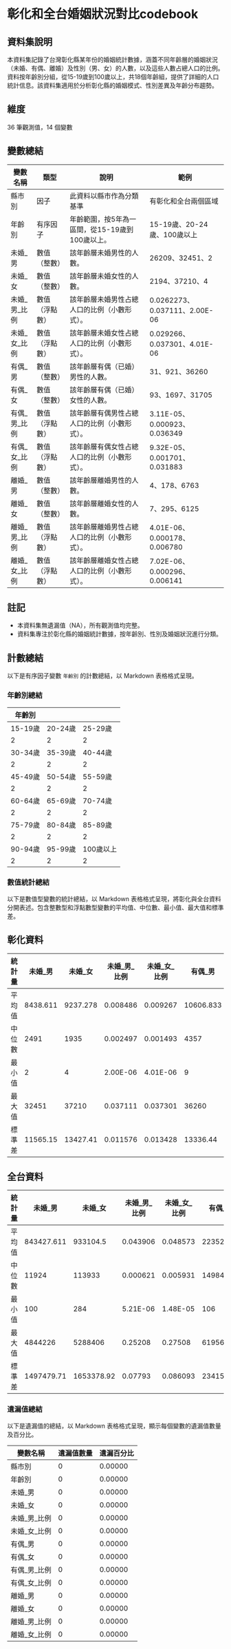 # 彰化和全台婚姻狀況對比codebook

## 資料集說明

本資料集記錄了台灣彰化縣某年份的婚姻統計數據，涵蓋不同年齡層的婚姻狀況（未婚、有偶、離婚）及性別（男、女）的人數，以及這些人數占總人口的比例。資料按年齡別分組，從15-19歲到100歲以上，共18個年齡組，提供了詳細的人口統計信息。該資料集適用於分析彰化縣的婚姻模式、性別差異及年齡分布趨勢。

## 維度

36 筆觀測值，14 個變數

## 變數總結

| 變數名稱       | 類型           | 說明                                                                 | 範例                              |
|----------------|----------------|----------------------------------------------------------------------|-----------------------------------|
|縣市別          | 因子           |  此資料以縣市作為分類基準| 有彰化和全台兩個區域|
| 年齡別         | 有序因子       | 年齡範圍，按5年為一區間，從15-19歲到100歲以上。                     | 15-19歲、20-24歲、100歲以上       |
| 未婚_男        | 數值（整數）   | 該年齡層未婚男性的人數。                                             | 26209、32451、2                   |
| 未婚_女        | 數值（整數）   | 該年齡層未婚女性的人數。                                             | 2194、37210、4                    |
| 未婚_男_比例   | 數值（浮點數） | 該年齡層未婚男性占總人口的比例（小數形式）。                         | 0.0262273、0.037111、2.00E-06     |
| 未婚_女_比例   | 數值（浮點數） | 該年齡層未婚女性占總人口的比例（小數形式）。                         | 0.029266、0.037301、4.01E-06      |
| 有偶_男        | 數值（整數）   | 該年齡層有偶（已婚）男性的人數。                                     | 31、921、36260                    |
| 有偶_女        | 數值（整數）   | 該年齡層有偶（已婚）女性的人數。                                     | 93、1697、31705                   |
| 有偶_男_比例   | 數值（浮點數） | 該年齡層有偶男性占總人口的比例（小數形式）。                         | 3.11E-05、0.000923、0.036349      |
| 有偶_女_比例   | 數值（浮點數） | 該年齡層有偶女性占總人口的比例（小數形式）。                         | 9.32E-05、0.001701、0.031883      |
| 離婚_男        | 數值（整數）   | 該年齡層離婚男性的人數。                                             | 4、178、6763                      |
| 離婚_女        | 數值（整數）   | 該年齡層離婚女性的人數。                                             | 7、295、6125                      |
| 離婚_男_比例   | 數值（浮點數） | 該年齡層離婚男性占總人口的比例（小數形式）。                         | 4.01E-06、0.000178、0.006780      |
| 離婚_女_比例   | 數值（浮點數） | 該年齡層離婚女性占總人口的比例（小數形式）。                         | 7.02E-06、0.000296、0.006141      |


## 註記
- 本資料集無遺漏值（NA），所有觀測值均完整。
- 資料集專注於彰化縣的婚姻統計數據，按年齡別、性別及婚姻狀況進行分類。

## 計數總結

以下是有序因子變數 `年齡別` 的計數總結，以 Markdown 表格格式呈現。

### 年齡別總結

| 年齡別         |         |         |
|----------------|---------|---------|
| 15-19歲        | 20-24歲 | 25-29歲 |
| 2              | 2       | 2       |
| 30-34歲        | 35-39歲 | 40-44歲 |
| 2              | 2       | 2       |
| 45-49歲        | 50-54歲 | 55-59歲 |
| 2              | 2       | 2       |
| 60-64歲        | 65-69歲 | 70-74歲 |
| 2              | 2       | 2       |
| 75-79歲        | 80-84歲 | 85-89歲 |
| 2              | 2       | 2       |
| 90-94歲        | 95-99歲 | 100歲以上 |
| 2              | 2       | 2       |

### 數值統計總結

以下是數值型變數的統計總結，以 Markdown 表格格式呈現，將彰化與全台資料分開表述。包含整數型和浮點數型變數的平均值、中位數、最小值、最大值和標準差。
## 彰化資料
| 統計量         | 未婚_男   | 未婚_女   | 未婚_男_比例 | 未婚_女_比例 | 有偶_男   | 有偶_女   | 有偶_男_比例 | 有偶_女_比例 | 離婚_男  | 離婚_女  | 離婚_男_比例 | 離婚_女_比例 |
|----------------|-----------|-----------|--------------|--------------|-----------|-----------|--------------|--------------|----------|----------|--------------|--------------|
| 平均值         | 8438.611  | 9237.278  | 0.008486     | 0.009267     | 10606.833 | 9639.333  | 0.010639     | 0.009668     | 1498.333 | 1499.167 | 0.001502     | 0.001503     |
| 中位數         | 2491      | 1935      | 0.002497     | 0.001493     | 4357      | 2456      | 0.004368     | 0.002462     | 111      | 82       | 0.000111     | 8.22E-05     |
| 最小值         | 2         | 4         | 2.00E-06     | 4.01E-06     | 9         | 2         | 9.02E-06     | 2.00E-06     | 1        | 3        | 1.00E-06     | 3.01E-06     |
| 最大值         | 32451     | 37210     | 0.037111     | 0.037301     | 36260     | 31705     | 0.036349     | 0.031883     | 6763     | 6125     | 0.006780     | 0.006141     |
| 標準差         | 11565.15  | 13427.41  | 0.011576     | 0.013428     | 13336.44  | 12164.17  | 0.013361     | 0.012179     | 2117.945 | 2088.343 | 0.002123     | 0.002092     |

## 全台資料
| 統計量 | 未婚\_男 | 未婚\_女 | 未婚\_男\_比例 | 未婚\_女\_比例 | 有偶\_男 | 有偶\_女 | 有偶\_男\_比例 | 有偶\_女\_比例 | 離婚\_男 | 離婚\_女 | 離婚\_男\_比例 | 離婚\_女\_比例 |
| --- | --- | --- | --- | --- | --- | --- | --- | --- | --- | --- | --- | --- |
| 平均值 | 843427.611 | 933104.5 | 0.043906 | 0.048573 | 223528.3 | 216099.4 | 0.011634 | 0.01125 | 45984.44 | 53737.67 | 0.002394 | 0.002798 |
| 中位數 | 11924 | 113933 | 0.000621 | 0.005931 | 149849 | 125313 | 0.007801 | 0.006524 | 14807.5 | 20896 | 0.00077 | 0.001087 |
| 最小值 | 100 | 284 | 5.21E-06 | 1.48E-05 | 106 | 455 | 5.52E-06 | 2.37E-05 | 54 | 69 | 2.81E-06 | 3.59E-06 |
| 最大值 | 4844226 | 5288406 | 0.25208 | 0.27508 | 619563 | 630486 | 0.032252 | 0.032821 | 149765 | 146663 | 0.007796 | 0.007635 |
| 標準差 | 1497479.71 | 1653378.92 | 0.07793 | 0.086093 | 234153.21 | 227127.08 | 0.012188 | 0.011825 | 53381.9 | 58261.5 | 0.002779 | 0.003032 |

### 遺漏值總結

以下是遺漏值的總結，以 Markdown 表格格式呈現，顯示每個變數的遺漏值數量及百分比。

| 變數名稱       | 遺漏值數量 | 遺漏百分比 |
|----------------|------------|------------|
| 縣市別         | 0          | 0.00000    |
| 年齡別         | 0          | 0.00000    |
| 未婚_男        | 0          | 0.00000    |
| 未婚_女        | 0          | 0.00000    |
| 未婚_男_比例   | 0          | 0.00000    |
| 未婚_女_比例   | 0          | 0.00000    |
| 有偶_男        | 0          | 0.00000    |
| 有偶_女        | 0          | 0.00000    |
| 有偶_男_比例   | 0          | 0.00000    |
| 有偶_女_比例   | 0          | 0.00000    |
| 離婚_男        | 0          | 0.00000    |
| 離婚_女        | 0          | 0.00000    |
| 離婚_男_比例   | 0          | 0.00000    |
| 離婚_女_比例   | 0          | 0.00000    |
